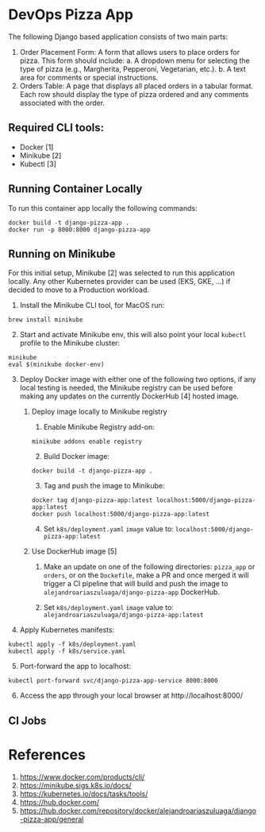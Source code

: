 # DevOps Pizza App

The following Django based application consists of two main parts:
1. Order Placement Form: A form that allows users to place orders for pizza. This form
should include:
a. A dropdown menu for selecting the type of pizza (e.g., Margherita, Pepperoni,
Vegetarian, etc.).
b. A text area for comments or special instructions.
2. Orders Table: A page that displays all placed orders in a tabular format. Each row
should display the type of pizza ordered and any comments associated with the order.

## Required CLI tools:
- Docker [1]
- Minikube [2]
- Kubectl [3]

## Running Container Locally

To run this container app locally the following commands:

```shell
docker build -t django-pizza-app .
docker run -p 8000:8000 django-pizza-app
```

## Running on Minikube

For this initial setup, Minikube [2] was selected to run this application locally. Any other Kubernetes provider can be used (EKS, GKE, ...) if decided to move to a Production workload.

1. Install the Minikube CLI tool, for MacOS run:
```shell
brew install minikube
```

2. Start and activate Minikube env, this will also point your local `kubectl` profile to the Minikube cluster:
```shell
minikube 
eval $(minikube docker-env)
```



3. Deploy Docker image with either one of the following two options, if any local testing is needed, the Minikube registry can be used before making any updates on the currently DockerHub [4] hosted image.

    1. Deploy image locally to Minikube registry

        1. Enable Minikube Registry add-on:
        ```shell
        minikube addons enable registry
        ```

        2. Build Docker image:
        ```shell
        docker build -t django-pizza-app .
        ```

        3. Tag and push the image to Minikube:
        ```shell
        docker tag django-pizza-app:latest localhost:5000/django-pizza-app:latest
        docker push localhost:5000/django-pizza-app:latest
        ```

        4. Set `k8s/deployment.yaml` `image` value to: `localhost:5000/django-pizza-app:latest`


    1. Use DockerHub image [5]

        1. Make an update on one of the following directories: `pizza_app` or `orders`, or on the `Dockefile`, make a PR and once merged it will trigger a CI pipeline that will build and push the image to `alejandroariaszuluaga/django-pizza-app` DockerHub.

        2. Set `k8s/deployment.yaml` `image` value to: `alejandroariaszuluaga/django-pizza-app:latest`



4. Apply Kubernetes manifests:
```shell
kubectl apply -f k8s/deployment.yaml
kubectl apply -f k8s/service.yaml
```

5. Port-forward the app to localhost:
```shell
kubectl port-forward svc/django-pizza-app-service 8000:8000
```

6. Access the app through your local browser at http://localhost:8000/


## CI Jobs




# References
1. https://www.docker.com/products/cli/
1. https://minikube.sigs.k8s.io/docs/
1. https://kubernetes.io/docs/tasks/tools/
1. https://hub.docker.com/
1. https://hub.docker.com/repository/docker/alejandroariaszuluaga/django-pizza-app/general
